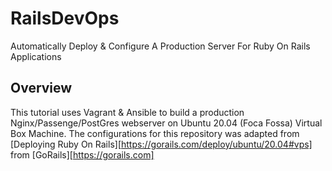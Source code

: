 # RailsDevOps
Automatically Deploy &amp; Configure A Production Server For Ruby On Rails Applications

## Overview
This tutorial uses Vagrant & Ansible to build a production Nginx/Passenge/PostGres webserver on Ubuntu 20.04 (Foca Fossa) Virtual Box Machine. The configurations 
for this repository was adapted from [Deploying Ruby On Rails][https://gorails.com/deploy/ubuntu/20.04#vps] from [GoRails][https://gorails.com]




